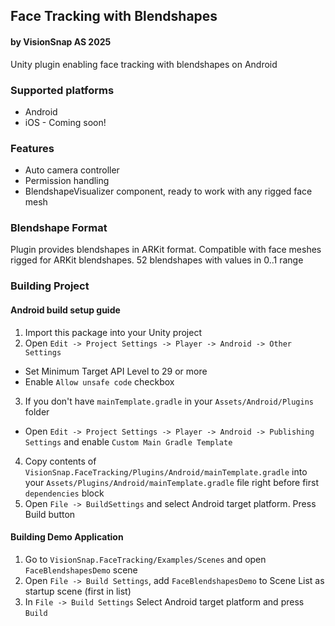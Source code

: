 ## Face Tracking with Blendshapes
#### by VisionSnap AS 2025

Unity plugin enabling face tracking with blendshapes on Android

### Supported platforms
* Android
* iOS  - Coming soon!

### Features
* Auto camera controller
* Permission handling
* BlendshapeVisualizer component, ready to work with any rigged face mesh

### Blendshape Format
Plugin provides blendshapes in ARKit format. Compatible with face meshes rigged for ARKit blendshapes. 52 blendshapes with values in 0..1 range

### Building Project
#### Android build setup guide
1. Import this package into your Unity project
2. Open `Edit -> Project Settings -> Player -> Android -> Other Settings` 
* Set Minimum Target API Level to 29 or more
* Enable `Allow unsafe code` checkbox
3. If you don't have `mainTemplate.gradle` in your `Assets/Android/Plugins` folder
* Open `Edit -> Project Settings -> Player -> Android -> Publishing Settings` and enable `Custom Main Gradle Template`
4. Copy contents of `VisionSnap.FaceTracking/Plugins/Android/mainTemplate.gradle` into your `Assets/Plugins/Android/mainTemplate.gradle` file right before first `dependencies` block
5. Open `File -> BuildSettings` and select Android target platform. Press Build button

#### Building Demo Application
1. Go to `VisionSnap.FaceTracking/Examples/Scenes` and open `FaceBlendshapesDemo` scene
2. Open `File -> Build Settings`, add `FaceBlendshapesDemo` to Scene List as startup scene (first in list)
3. In `File -> Build Settings` Select Android target platform and press `Build`
